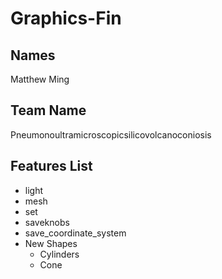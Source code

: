 # Graphics-Fin
## Names
Matthew Ming

## Team Name
Pneumonoultramicroscopicsilicovolcanoconiosis

## Features List
* light
* mesh
* set
* saveknobs
* save_coordinate_system
* New Shapes
  * Cylinders
  * Cone
